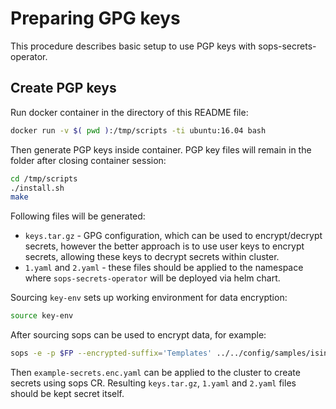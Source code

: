 # Preparing GPG keys

This procedure describes basic setup to use PGP keys with sops-secrets-operator.

## Create PGP keys

Run docker container in the directory of this README file:

```bash
docker run -v $( pwd ):/tmp/scripts -ti ubuntu:16.04 bash
```

Then generate PGP keys inside container. PGP key files will remain in the folder
after closing container session:

```bash
cd /tmp/scripts
./install.sh
make
```

Following files will be generated:

* `keys.tar.gz` - GPG configuration, which can be used to encrypt/decrypt
  secrets, however the better approach is to use user keys to encrypt secrets,
  allowing these keys to decrypt secrets within cluster.
* `1.yaml` and `2.yaml` - these files should be applied to the namespace where
  `sops-secrets-operator` will be deployed via helm chart.

Sourcing `key-env` sets up working environment for data encryption:

```bash
source key-env
```

After sourcing sops can be used to encrypt data, for example:

```bash
sops -e -p $FP --encrypted-suffix='Templates' ../../config/samples/isindir_v1alpha2_sopssecret.yaml > example-secrets.enc.yaml
```

Then `example-secrets.enc.yaml` can be applied to the cluster to create secrets using
sops CR. Resulting `keys.tar.gz`, `1.yaml` and `2.yaml` files should be kept secret
itself.
